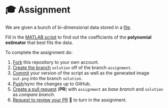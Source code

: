 🎓 Assignment
==============

We are given a bunch of bi-dimensional data stored in a [file](./data.tsv).

Fill in the [MATLAB script](./estimate.m) to find out the coefficients of the **polynomial estimator** that best fits the data.

To complete the assignment do:
1. [Fork][1] this repository to your own account.
1. [Create the branch][2] `solution` off of the branch `assignment`.
1. [Commit][3] your version of the script as well as the generated image `out.png` into the branch `solution`.
1. [Push][4]/sync the changes up to GitHub.
1. [Create a pull request][5] (**PR**) with `assignment` as _base branch_ and `solution` as _compare branch_.
1. [Request to review your PR][6] 👋 to turn in the assignment.

[1]: https://help.github.com/en/github/getting-started-with-github/fork-a-repo
[2]: https://help.github.com/articles/creating-and-deleting-branches-within-your-repository
[3]: https://git-scm.com/docs/git-commit
[4]: https://help.github.com/articles/pushing-to-a-remote
[5]: https://help.github.com/articles/creating-a-pull-request
[6]: https://help.github.com/articles/requesting-a-pull-request-review
